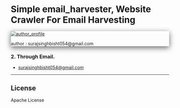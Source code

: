# Simple email_harvester, Website Crawler For Email Harvesting


<div style="box-shadow: 0 5px 18px rgba(0, 0, 0, 0.6);">

<a href="https://surajsinghbisht054.blogspot.com" target="_blank">

![author_profile](https://1.bp.blogspot.com/-PX4oBdjyb14/XbOCqgWpATI/AAAAAAAAELo/-jSsyNSMHmkXGXtw9qCT68qiUNqDE2NcACNcBGAsYHQ/s400/logo.png)

</a>

<p> author : surajsinghbisht054@gmail.com </p>

</div>





### 2. Through Email.

- surajsinghbisht054@gmail.com


----

## License

Apache License

